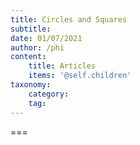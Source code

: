 ```yaml
---
title: Circles and Squares
subtitle: 
date: 01/07/2021
author: /phi
content:
    title: Articles
    items: '@self.children'
taxonomy:
    category: 
    tag: 
---
```




===


